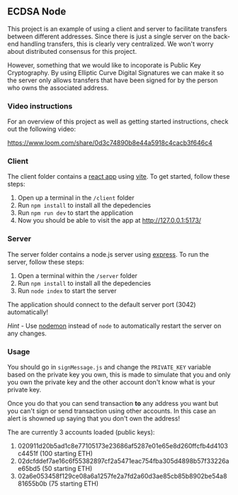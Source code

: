 ## ECDSA Node

This project is an example of using a client and server to facilitate transfers between different addresses. Since there is just a single server on the back-end handling transfers, this is clearly very centralized. We won't worry about distributed consensus for this project.

However, something that we would like to incoporate is Public Key Cryptography. By using Elliptic Curve Digital Signatures we can make it so the server only allows transfers that have been signed for by the person who owns the associated address.

### Video instructions

For an overview of this project as well as getting started instructions, check out the following video:

https://www.loom.com/share/0d3c74890b8e44a5918c4cacb3f646c4

### Client

The client folder contains a [react app](https://reactjs.org/) using [vite](https://vitejs.dev/). To get started, follow these steps:

1. Open up a terminal in the `/client` folder
2. Run `npm install` to install all the depedencies
3. Run `npm run dev` to start the application
4. Now you should be able to visit the app at http://127.0.0.1:5173/

### Server

The server folder contains a node.js server using [express](https://expressjs.com/). To run the server, follow these steps:

1. Open a terminal within the `/server` folder
2. Run `npm install` to install all the depedencies
3. Run `node index` to start the server

The application should connect to the default server port (3042) automatically!

_Hint_ - Use [nodemon](https://www.npmjs.com/package/nodemon) instead of `node` to automatically restart the server on any changes.

### Usage

You should go in `signMessage.js` and change the `PRIVATE_KEY` variable based on the private key you own, this is made to simulate that you and only you own the private key and the other account don't know what is your private key.

Once you do that you can send transaction **to** any address you want but you can't sign or send transaction using other accounts. In this case an alert is showned up saying that you don't own the address!

The are currently 3 accounts loaded (public keys):

1. 020911d20b5ad1c8e77105173e23686af5287e01e65e8d260ffcfb4d4103c4451f (100 starting ETH)
2. 02dcfddef7ae16c6f55382897cf2a5471eac754fba305d4898b57f33226ae65bd5 (50 starting ETH)
3. 02a6e053458f129ce08a6a1257fe2a7fd2a60d3ae85cb85b8902be54a881655b0b (75 starting ETH)
